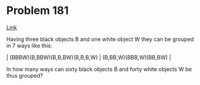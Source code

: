 # Problem 181

[Link](https://projecteuler.net/problem=181)

Having three black objects B and one white object W they can be grouped in 7 ways like this:

| (BBBW)(B,BBW)(B,B,BW)(B,B,B,W) | (B,BB,W)(BBB,W)(BB,BW) |

In how many ways can sixty black objects B and forty white objects W be thus grouped?